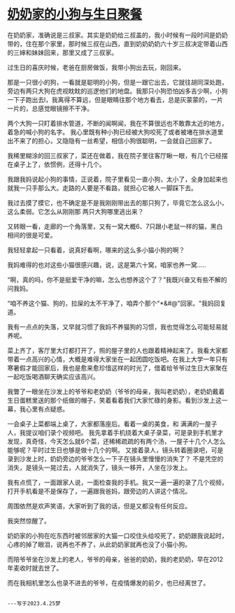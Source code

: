 # [奶奶家的小狗与生日聚餐](https://github.com/QiYongchuan/MyGitBlog/issues/8)

在奶奶家，准确说是三叔家。其实是奶奶给三叔盖的，我小时候有一段时间是奶奶带的，住在那个家里，那时候三叔在山西，直到奶奶奶奶六十岁三叔决定带着山西的三婶和妹妹回来，那里又成了三叔家。

过生日的喜庆时候，老爸在厨房做饭，我带小狗出去玩，刚回来。

那是一只很小的狗，一看就是聪明的小狗，但是一跟它出去，它就往胡同深处跑，旁边有两只大狗在虎视眈眈的巡逻他们的地盘。我那只小狗恐怕凶多吉少啊，小狗一下子跑出去l，我离得不算远，但是眼睛往那个地方看去，总是灰蒙蒙的，一片一片的，总感觉眼镜擦不干净。

两个大狗一只盯着排水管道，不断的闻啊闻，我在不算很远也不敢靠太近的地方，着急的喊小狗的名字。
我心里既有种小狗已经被大狗咬死了或者被堵在排水道里出不来了的担心，又隐隐有一丝希望，相信小狗很聪明，一会就自己回家了。

我稀里糊涂的回三叔家了，菜还在做着，我在院子里往客厅瞅一眼，有几个已经摆在桌子上了，依惯例，还得十几个。

我跟我妈说起小狗的事情，正说着，院子里看见一直小狗，太小了，全身加起来也就我一只手那么大。走路的人要是不看路，就担心它被人一脚踩下去。

我过去摸了摸它，也不确定是不是我刚刚带出去的那只狗了，毕竟它怎么这么小，这么柔弱。它怎么从刚刚那 两只大狗哪里逃出来？

又转眼一看，走廊的一个角落里，又有一窝大概6、7只跟小老鼠一样的猫，黑白相间的很是可爱。

我轻轻拿起一只看着，说真好看啊，哪来的这么多小猫小狗的啊？

我妈难得的也对这些小猫很感兴趣，说，这是第六十窝，咱家也养一窝.....

“啊，真的吗，你不是挺爱干净的嘛，怎么也想养这个了？”我既兴奋又有些不解的问我妈。

“咱不养这个猫、狗的，拉屎的太不干净了，咱弄个那个"*&#@"回家。"我妈回复道。

我有一点点的失落，又早就习惯了我妈不养猫狗的习惯，我也觉得怎么可能轻易就养呢。




菜上齐了，客厅里大灯都打开了，照的屋子里的人也跟着精神起来了。我看大家都带着一点高兴的心情，大概是难得大家坐在一起团圆吃饭吧。在我上大学一年只有寒暑假才能回家后，我也是愈来愈珍惜这样的时光了，借着给爷爷过生日大家聚在一起吃饭喝酒聊天确实应该高兴。

我瞥了一眼坐在沙发上的爷爷和老奶奶（爷爷的母亲，我叫老奶奶），老奶奶戴着生日蛋糕里送的那个纸做的帽子，笑着看着我们大家忙碌的身影。看到沙发上这一幕，我心里有点疑惑。

一会桌子上菜都端上桌了，大家都落座后。看着一桌的美食，和 满满的一屋子人，我提议咱们录个视频吧。
我先拿着手机绕着大桌子录菜，可是录到手机里才发现，真奇怪，今天怎么就6个菜，还稀稀疏疏的有两个汤，一屋子十几个人怎么能够呢？平时过生日也够是做十几个的啊。
又接着录人，镜头转着圈录吧，可是录到沙发上时，奶奶旁边的爷爷怎么一下子在镜头里慢慢的消失了？
不是凭空的消失，是镜头一晃过去，人就消失了，镜头一移开，人坐在沙发上。

我有点慌了，一面跟家人说，一面检查我的手机。我又一遍一遍的录了几个视频，打开手机看是不是保存了，一遍跟我爸妈，跟旁边的人讲这个情况。

周围依然是欢声笑语，大家听到了我的话，但是又都没有任何反应。

我突然惊醒了。

奶奶家的小狗在吃东西时被邻居家的大猫一口咬住头给咬死了，奶奶跟我说起时，心疼的掉了眼泪，说再也不养了，从此奶奶家就再也没了小猫小狗。

而陪爷爷坐在沙发上的老人，爷爷的母亲，爸爸的奶奶，我的老奶奶，早在2012年麦收时就去世了。

而在我相机里怎么也录不进去的爷爷，在疫情爆发的前夕，也已经离世了。


                                                                                                                                                                        ---写于2023.4.25梦
